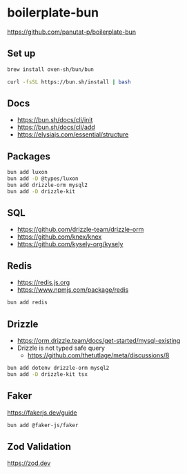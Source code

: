 # boilerplate-bun

https://github.com/panutat-p/boilerplate-bun

## Set up

```sh
brew install oven-sh/bun/bun
```

```sh
curl -fsSL https://bun.sh/install | bash
```

## Docs

- https://bun.sh/docs/cli/init
- https://bun.sh/docs/cli/add
- https://elysiajs.com/essential/structure

## Packages

```sh
bun add luxon
bun add -D @types/luxon
bun add drizzle-orm mysql2
bun add -D drizzle-kit
```

## SQL

- https://github.com/drizzle-team/drizzle-orm
- https://github.com/knex/knex
- https://github.com/kysely-org/kysely

## Redis

- https://redis.js.org
- https://www.npmjs.com/package/redis

```sh
bun add redis
```

## Drizzle

- https://orm.drizzle.team/docs/get-started/mysql-existing
- Drizzle is not typed safe query
  - https://github.com/thetutlage/meta/discussions/8

```sh
bun add dotenv drizzle-orm mysql2
bun add -D drizzle-kit tsx
```

## Faker

https://fakerjs.dev/guide

```sh
bun add @faker-js/faker
```

## Zod Validation

https://zod.dev
